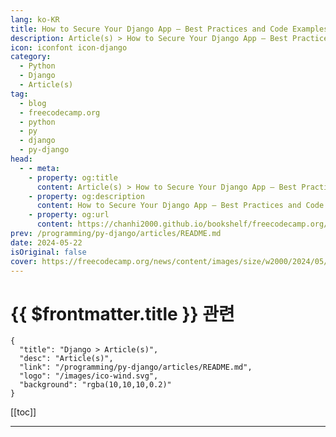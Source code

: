 ```yaml
---
lang: ko-KR
title: How to Secure Your Django App – Best Practices and Code Examples
description: Article(s) > How to Secure Your Django App – Best Practices and Code Examples
icon: iconfont icon-django
category: 
  - Python
  - Django
  - Article(s)
tag: 
  - blog
  - freecodecamp.org
  - python
  - py
  - django
  - py-django
head:
  - - meta:
    - property: og:title
      content: Article(s) > How to Secure Your Django App – Best Practices and Code Examples
    - property: og:description
      content: How to Secure Your Django App – Best Practices and Code Examples
    - property: og:url
      content: https://chanhi2000.github.io/bookshelf/freecodecamp.org/how-to-secure-your-django-app.html
prev: /programming/py-django/articles/README.md
date: 2024-05-22
isOriginal: false
cover: https://freecodecamp.org/news/content/images/size/w2000/2024/05/Blog-Banner---Template--2-.png
---
```


# {{ $frontmatter.title }} 관련

```component VPCard
{
  "title": "Django > Article(s)",
  "desc": "Article(s)",
  "link": "/programming/py-django/articles/README.md",
  "logo": "/images/ico-wind.svg",
  "background": "rgba(10,10,10,0.2)"
}
```

[[toc]]

---

<SiteInfo
  name="How to Secure Your Django App – Best Practices and Code Examples"
  desc="As a software developer or engineer, it's not enough to know how to build useful solutions – you must also ensure that they are secure. Prioritizing your users is crucial when developing and deploying your software because if users can't use your app, it becomes useless. In this guide, we..."
  url="https://freecodecamp.org/news/how-to-secure-your-django-app"
  logo="https://cdn.freecodecamp.org/universal/favicons/favicon.ico"
  preview="https://freecodecamp.org/news/content/images/size/w2000/2024/05/Blog-Banner---Template--2-.png"/>

<!-- TODO: 작성 -->

